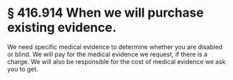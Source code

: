# § 416.914   When we will purchase existing evidence.

We need specific medical evidence to determine whether you are disabled or blind. We will pay for the medical evidence we request, if there is a charge. We will also be responsible for the cost of medical evidence we ask you to get.




